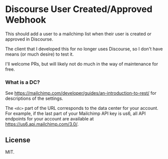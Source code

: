# Discourse User Created/Approved Webhook

This should add a user to a mailchimp list when their user is created or approved in Discourse.

The client that I developed this for no longer uses Discourse, so I don't have means (or much desire) to test it.

I'll welcome PRs, but will likely not do much in the way of maintenance for free.

### What is a DC?

See https://mailchimp.com/developer/guides/an-introduction-to-rest/ for descriptions of the settings.

The `<dc>` part of the URL corresponds to the data center for your account. For example, if the last part of your Mailchimp API key is us6, all API endpoints for your account are available at https://us6.api.mailchimp.com/3.0/.

## License

MIT.
